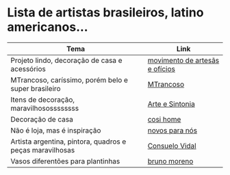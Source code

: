 # Lista de artistas brasileiros, latino americanos...

| Tema  | Link |
| ------------- | ------------- |
| Projeto lindo, decoração de casa e acessórios | [movimento de artesãs e ofícios](https://www.maos.art.br/atelieitinerante)  |
| MTrancoso, caríssimo, porém belo e super brasileiro  | [MTrancoso](https://mtrancoso.com/)  |
| Itens de decoração, maravilhosossssssss  | [Arte e Sintonia](https://www.artesintonia.com.br/)  |
| Decoração de casa  | [cosi home](https://www.cosihome.com.br)  |
| Não é loja, mas é inspiração | [novos para nós](https://novosparanos.com.br/)|
| Artista argentina, pintora, quadros e peças maravilhosas | [Consuelo Vidal](http://consuelovidal.com/) |
| Vasos diferentões para plantinhas | [bruno moreno](http://www.brunomorenostudio.com/)|
